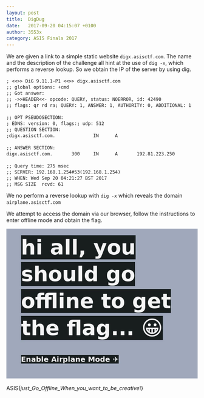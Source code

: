 ```yaml
---
layout: post
title:  DigDug
date:   2017-09-20 04:15:07 +0100
author: 3553x
category: ASIS Finals 2017
---
```

We are given a link to a simple static website `digx.asisctf.com`.
The name and the description of the challenge all hint at the use of `dig -x`, which performs a reverse lookup.
So we obtain the IP of the server by using dig.

```
; <<>> DiG 9.11.1-P1 <<>> digx.asisctf.com
;; global options: +cmd
;; Got answer:
;; ->>HEADER<<- opcode: QUERY, status: NOERROR, id: 42490
;; flags: qr rd ra; QUERY: 1, ANSWER: 1, AUTHORITY: 0, ADDITIONAL: 1

;; OPT PSEUDOSECTION:
; EDNS: version: 0, flags:; udp: 512
;; QUESTION SECTION:
;digx.asisctf.com.              IN      A

;; ANSWER SECTION:
digx.asisctf.com.       300     IN      A       192.81.223.250

;; Query time: 275 msec
;; SERVER: 192.168.1.254#53(192.168.1.254)
;; WHEN: Wed Sep 20 04:21:27 BST 2017
;; MSG SIZE  rcvd: 61
```
We no perform a reverse lookup with `dig -x` which reveals the domain `airplane.asisctf.com`

We attempt to access the domain via our browser, follow the instructions to enter offline mode and obtain the flag.

![A screenshot of the website](/assets/asis-airplane.jpg)

ASIS{_just_Go_Offline_When_you_want_to_be_creative_!}

